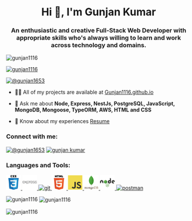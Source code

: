 <h1 align="center">Hi 👋, I'm Gunjan Kumar</h1>
<h3 align="center">An enthusiastic and creative Full-Stack Web Developer with appropriate skills who's always willing to learn and work across technology and domains.</h3>

<p align="left"> <img src="https://komarev.com/ghpvc/?username=gunjan1116&label=Profile%20views&color=0e75b6&style=flat" alt="gunjan1116" /> </p>

<p align="left"> <a href="https://github.com/ryo-ma/github-profile-trophy"><img src="https://github-profile-trophy.vercel.app/?username=gunjan1116" alt="gunjan1116" /></a> </p>

<p align="left"> <a href="https://twitter.com/@gunjan1653" target="blank"><img src="https://img.shields.io/twitter/follow/@gunjan1653?logo=twitter&style=for-the-badge" alt="@gunjan1653" /></a> </p>

- 👨‍💻 All of my projects are available at [Gunjan1116.github.io](https://gunjan1116.github.io/)

- 💬 Ask me about **Node, Express, NestJs, PostgreSQL, JavaScript, MongoDB, Mongoose, TypeORM, AWS, HTML and CSS**

<!-- - 📫 How to reach me **kumargunjan1116@gmail.com** -->

- 📄 Know about my experiences [Resume](https://drive.google.com/file/d/153kDeE-KN2KyVP28FvdoXaHa_YJtrUPP/view?usp=sharing)

<h3 align="left">Connect with me:</h3>
<p align="left">
<a href="https://twitter.com/@gunjan1653" target="blank"><img align="center" src="https://raw.githubusercontent.com/rahuldkjain/github-profile-readme-generator/master/src/images/icons/Social/twitter.svg" alt="@gunjan1653" height="30" width="40" /></a>
<a href="www.linkedin.com/in/gunjan-kumar-753a7a16a" target="blank"><img align="center" src="https://raw.githubusercontent.com/rahuldkjain/github-profile-readme-generator/master/src/images/icons/Social/linked-in-alt.svg" alt="gunjan kumar" height="30" width="40" /></a>
</p>

<h3 align="left">Languages and Tools:</h3>
<p align="left"> <a href="https://www.w3schools.com/css/" target="_blank" rel="noreferrer"> <img src="https://raw.githubusercontent.com/devicons/devicon/master/icons/css3/css3-original-wordmark.svg" alt="css3" width="40" height="40"/> </a> <a href="https://expressjs.com" target="_blank" rel="noreferrer"> <img src="https://raw.githubusercontent.com/devicons/devicon/master/icons/express/express-original-wordmark.svg" alt="express" width="40" height="40"/> </a> <a href="https://git-scm.com/" target="_blank" rel="noreferrer"> <img src="https://www.vectorlogo.zone/logos/git-scm/git-scm-icon.svg" alt="git" width="40" height="40"/> </a> <a href="https://www.w3.org/html/" target="_blank" rel="noreferrer"> <img src="https://raw.githubusercontent.com/devicons/devicon/master/icons/html5/html5-original-wordmark.svg" alt="html5" width="40" height="40"/> </a> <a href="https://developer.mozilla.org/en-US/docs/Web/JavaScript" target="_blank" rel="noreferrer"> <img src="https://raw.githubusercontent.com/devicons/devicon/master/icons/javascript/javascript-original.svg" alt="javascript" width="40" height="40"/> </a> <a href="https://www.mongodb.com/" target="_blank" rel="noreferrer"> <img src="https://raw.githubusercontent.com/devicons/devicon/master/icons/mongodb/mongodb-original-wordmark.svg" alt="mongodb" width="40" height="40"/> </a> <a href="https://nodejs.org" target="_blank" rel="noreferrer"> <img src="https://raw.githubusercontent.com/devicons/devicon/master/icons/nodejs/nodejs-original-wordmark.svg" alt="nodejs" width="40" height="40"/> </a> <a href="https://postman.com" target="_blank" rel="noreferrer"> <img src="https://www.vectorlogo.zone/logos/getpostman/getpostman-icon.svg" alt="postman" width="40" height="40"/> </a> </p>

<p><img align="left" src="https://github-readme-stats.vercel.app/api/top-langs?username=gunjan1116&show_icons=true&locale=en&layout=compact" alt="gunjan1116" /></p>

<p>&nbsp;<img align="center" src="https://github-readme-stats.vercel.app/api?username=gunjan1116&show_icons=true&locale=en" alt="gunjan1116" /></p>

<p><img align="center" src="https://github-readme-streak-stats.herokuapp.com/?user=gunjan1116&" alt="gunjan1116" /></p>

